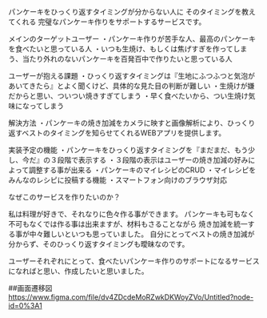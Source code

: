 パンケーキをひっくり返すタイミングが分からない人に
そのタイミングを教えてくれる
完璧なパンケーキ作りをサポートするサービスです。


メインのターゲットユーザー
・パンケーキ作りが苦手な人、最高のパンケーキを食べたいと思っている人
・いつも生焼け、もしくは焦げすぎを作ってしまう、当たり外れのないパンケーキを百発百中で作りたいと思っている人


ユーザーが抱える課題
・ひっくり返すタイミングは『生地にふつふつと気泡があいてきたら』とよく聞くけど、具体的な見た目の判断が難しい
・生焼けが嫌だからと思い、ついつい焼きすぎてしまう
・早く食べたいから、つい生焼け気味になってしまう


解決方法
・パンケーキの焼き加減をカメラに映すと画像解析により、ひっくり返すベストのタイミングを知らせてくれるWEBアプリを提供します。


実装予定の機能
・パンケーキをひっくり返すタイミングを『まだまだ、もう少し、今だ』の３段階で表示する
・３段階の表示はユーザーの焼き加減の好みによって調整する事が出来る
・パンケーキのマイレシピのCRUD
・マイレシピをみんなのレシピに投稿する機能
・スマートフォン向けのブラウザ対応


なぜこのサービスを作りたいのか？

私は料理が好きで、それなりに色々作る事ができます。
パンケーキも可もなく不可もなくでは作る事は出来ますが、材料もさることながら
焼き加減を統一する事が中々難しいといつも思っていました。
自分にとってベストの焼き加減が分からず、そのひっくり返すタイミングも曖昧なのです。

ユーザーそれぞれにとって、食べたいパンケーキ作りのサポートになるサービスになればと思い、作成したいと思いました。

##画面遷移図
https://www.figma.com/file/dv4ZDcdeMoRZwkDKWoyZVo/Untitled?node-id=0%3A1